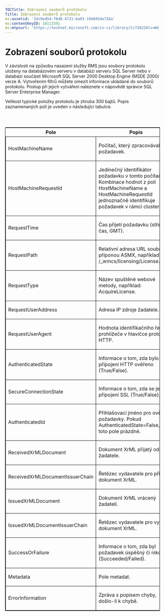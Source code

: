```yaml
---
TOCTitle: Zobrazení souborů protokolu
Title: Zobrazení souborů protokolu
ms:assetid: '2dc9ed54-76d8-4721-ba93-194845de726a'
ms:contentKeyID: 18113391
ms:mtpsurl: 'https://technet.microsoft.com/cs-cz/library/Cc720228(v=WS.10)'
---
```


Zobrazení souborů protokolu
===========================

V závislosti na způsobu nasazení služby RMS jsou soubory protokolu uloženy na databázovém serveru v databázi serveru SQL Server nebo v databázi součásti Microsoft SQL Server 2000 Desktop Engine (MSDE 2000) verze A. Vytvořením filtrů můžete omezit informace ukládané do souborů protokolu. Postup při jejich vytváření naleznete v nápovědě správce SQL Server Enterprise Manager.

Velikost typické položky protokolu je zhruba 300 bajtů. Popis zaznamenaných polí je uveden v následující tabulce.

###  

<p> </p>
<table style="border:1px solid black;">
<colgroup>
<col width="50%" />
<col width="50%" />
</colgroup>
<thead>
<tr class="header">
<th>Pole</th>
<th>Popis</th>
</tr>
</thead>
<tbody>
<tr class="odd">
<td style="border:1px solid black;"><p>HostMachineName</p></td>
<td style="border:1px solid black;"><p>Počítač, který zpracovával požadavek.</p></td>
</tr>
<tr class="even">
<td style="border:1px solid black;"><p>HostMachineRequestId</p></td>
<td style="border:1px solid black;"><p>Jedinečný identifikátor požadavku v tomto počítači. Kombinace hodnot z polí HostMachineName a HostMachineRequestId jednoznačně identifikuje požadavek v rámci clusteru.</p></td>
</tr>
<tr class="odd">
<td style="border:1px solid black;"><p>RequestTime</p></td>
<td style="border:1px solid black;"><p>Čas přijetí požadavku (střední čas, GMT).</p></td>
</tr>
<tr class="even">
<td style="border:1px solid black;"><p>RequestPath</p></td>
<td style="border:1px solid black;"><p>Relativní adresa URL souboru s příponou ASMX, například: /_wmcs/licensing/License.asmx.</p></td>
</tr>
<tr class="odd">
<td style="border:1px solid black;"><p>RequestType</p></td>
<td style="border:1px solid black;"><p>Název spuštěné webové metody, například: AcquireLicense.</p></td>
</tr>
<tr class="even">
<td style="border:1px solid black;"><p>RequestUserAddress</p></td>
<td style="border:1px solid black;"><p>Adresa IP zdroje žadatele.</p></td>
</tr>
<tr class="odd">
<td style="border:1px solid black;"><p>RequestUserAgent</p></td>
<td style="border:1px solid black;"><p>Hodnota identifikačního řetězce prohlížeče v hlavičce protokolu HTTP.</p></td>
</tr>
<tr class="even">
<td style="border:1px solid black;"><p>AuthenticatedState</p></td>
<td style="border:1px solid black;"><p>Informace o tom, zda bylo připojení HTTP ověřeno (True/False).</p></td>
</tr>
<tr class="odd">
<td style="border:1px solid black;"><p>SecureConnectionState</p></td>
<td style="border:1px solid black;"><p>Informace o tom, zda se jedná o připojení SSL (True/False).</p></td>
</tr>
<tr class="even">
<td style="border:1px solid black;"><p>AuthenticatedId</p></td>
<td style="border:1px solid black;"><p>Přihlašovací jméno pro ověřené požadavky. Pokud AuthenticatedState=False, je toto pole prázdné.</p></td>
</tr>
<tr class="odd">
<td style="border:1px solid black;"><p>ReceivedXrMLDocument</p></td>
<td style="border:1px solid black;"><p>Dokument XrML přijatý od žadatele.</p></td>
</tr>
<tr class="even">
<td style="border:1px solid black;"><p>ReceivedXrMLDocumentIssuerChain</p></td>
<td style="border:1px solid black;"><p>Řetězec vydavatele pro přijatý dokument XrML.</p></td>
</tr>
<tr class="odd">
<td style="border:1px solid black;"><p>IssuedXrMLDocument</p></td>
<td style="border:1px solid black;"><p>Dokument XrML vrácený žadateli.</p></td>
</tr>
<tr class="even">
<td style="border:1px solid black;"><p>IssuedXrMLDocumentIssuerChain</p></td>
<td style="border:1px solid black;"><p>Řetězec vydavatele pro vydaný dokument XrML.</p></td>
</tr>
<tr class="odd">
<td style="border:1px solid black;"><p>SuccessOrFailure</p></td>
<td style="border:1px solid black;"><p>Informace o tom, zda byl požadavek úspěšný či nikoli (Succeeded/Failed).</p></td>
</tr>
<tr class="even">
<td style="border:1px solid black;"><p>Metadata</p></td>
<td style="border:1px solid black;"><p>Pole metadat.</p></td>
</tr>
<tr class="odd">
<td style="border:1px solid black;"><p>ErrorInformation</p></td>
<td style="border:1px solid black;"><p>Zpráva s popisem chyby, došlo-li k chybě.</p></td>
</tr>
</tbody>
</table>
